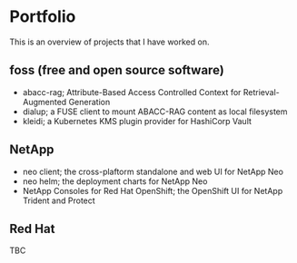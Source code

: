 # Portfolio
This is an overview of projects that I have worked on. 


## foss (free and open source software)
* abacc-rag; Attribute-Based Access Controlled Context for Retrieval-Augmented Generation
* dialup; a FUSE client to mount ABACC-RAG content as local filesystem
* kleidi; a Kubernetes KMS plugin provider for HashiCorp Vault

## NetApp
* neo client; the cross-plaftorm standalone and web UI for NetApp Neo
* neo helm; the deployment charts for NetApp Neo
* NetApp Consoles for Red Hat OpenShift; the OpenShift UI for NetApp Trident and Protect

## Red Hat
TBC 